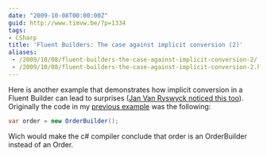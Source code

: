 ```yaml
---
date: "2009-10-08T00:00:00Z"
guid: http://www.timvw.be/?p=1334
tags:
- CSharp
title: 'Fluent Builders: The case against implicit conversion (2)'
aliases:
 - /2009/10/08/fluent-builders-the-case-against-implicit-conversion-2/
 - /2009/10/08/fluent-builders-the-case-against-implicit-conversion-2.html
---
```

Here is another example that demonstrates how implicit conversion in a Fluent Builder can lead to surprises ([Jan Van Ryswyck noticed this too](http://elegantcode.com/2009/03/21/be-careful-with-the-var-keyword-and-expression-builders/)). Originally the code in my [previous example](http://www.timvw.be/fluent-builders-the-case-against-implicit-conversion/) was the following:

```csharp
var order = new OrderBuilder();
```

Wich would make the c# compiler conclude that order is an OrderBuilder instead of an Order.
